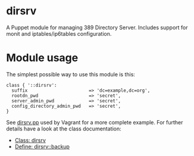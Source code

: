 # dirsrv

A Puppet module for managing 389 Directory Server. Includes support for monit and
iptables/ip6tables configuration.

# Module usage

The simplest possible way to use this module is this:

    class { '::dirsrv':
      suffix                       => 'dc=example,dc=org',
      rootdn_pwd                   => 'secret',
      server_admin_pwd             => 'secret',
      config_directory_admin_pwd   => 'secret',
    }

See [dirsrv.pp](vagrant/dirsrv.pp) used by Vagrant for a more complete example. 
For further details have a look at the class documentation:

* [Class: dirsrv](manifests/init.pp)
* [Define: dirsrv::backup](manifests/backup.pp)
